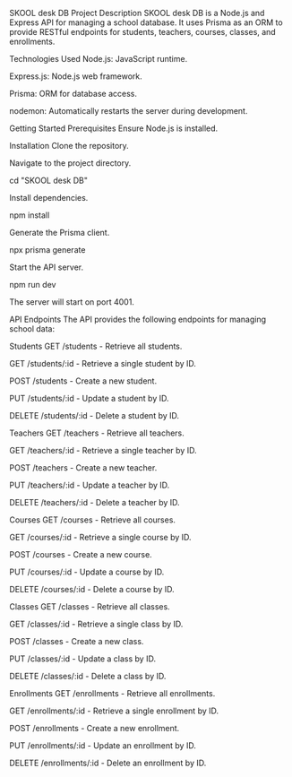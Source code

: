 SKOOL desk DB
Project Description
SKOOL desk DB is a Node.js and Express API for managing a school database. It uses Prisma as an ORM to provide RESTful endpoints for students, teachers, courses, classes, and enrollments.

Technologies Used
Node.js: JavaScript runtime.

Express.js: Node.js web framework.

Prisma: ORM for database access.

nodemon: Automatically restarts the server during development.

Getting Started
Prerequisites
Ensure Node.js is installed.

Installation
Clone the repository.

Navigate to the project directory.

cd "SKOOL desk DB"

Install dependencies.

npm install

Generate the Prisma client.

npx prisma generate

Start the API server.

npm run dev

The server will start on port 4001.

API Endpoints
The API provides the following endpoints for managing school data:

Students
GET /students - Retrieve all students.

GET /students/:id - Retrieve a single student by ID.

POST /students - Create a new student.

PUT /students/:id - Update a student by ID.

DELETE /students/:id - Delete a student by ID.

Teachers
GET /teachers - Retrieve all teachers.

GET /teachers/:id - Retrieve a single teacher by ID.

POST /teachers - Create a new teacher.

PUT /teachers/:id - Update a teacher by ID.

DELETE /teachers/:id - Delete a teacher by ID.

Courses
GET /courses - Retrieve all courses.

GET /courses/:id - Retrieve a single course by ID.

POST /courses - Create a new course.

PUT /courses/:id - Update a course by ID.

DELETE /courses/:id - Delete a course by ID.

Classes
GET /classes - Retrieve all classes.

GET /classes/:id - Retrieve a single class by ID.

POST /classes - Create a new class.

PUT /classes/:id - Update a class by ID.

DELETE /classes/:id - Delete a class by ID.

Enrollments
GET /enrollments - Retrieve all enrollments.

GET /enrollments/:id - Retrieve a single enrollment by ID.

POST /enrollments - Create a new enrollment.

PUT /enrollments/:id - Update an enrollment by ID.

DELETE /enrollments/:id - Delete an enrollment by ID.
